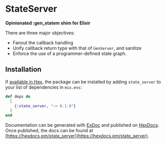 # StateServer

**Opinionated :gen_statem shim for Elixir**

There are three major objectives:
  -  Fanout the callback handling
  -  Unify callback return type with that of `GenServer`, and sanitize
  -  Enforce the use of a programmer-defined state graph.

## Installation

If [available in Hex](https://hex.pm/docs/publish), the package can be installed
by adding `state_server` to your list of dependencies in `mix.exs`:

```elixir
def deps do
  [
    {:state_server, "~> 0.1.0"}
  ]
end
```

Documentation can be generated with [ExDoc](https://github.com/elixir-lang/ex_doc)
and published on [HexDocs](https://hexdocs.pm). Once published, the docs can
be found at [https://hexdocs.pm/state_server](https://hexdocs.pm/state_server).


